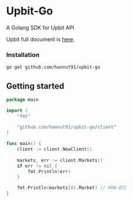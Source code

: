 # Upbit-Go

A Golang SDK for Upbit API

Upbit full document is [here](https://docs.upbit.com/).

### Installation
```bash
go get github.com/hannut91/upbit-go
```

## Getting started

```go
package main

import (
    "fmt"
    
    "github.com/hannut91/upbit-go/client"
)

func main() {
    client := client.NewClient()
    
    markets, err := client.Markets()
    if err != nil {
        fmt.Println(err)
    }

    fmt.Println(markets[0].Market) // KRW-BTC
}

```
